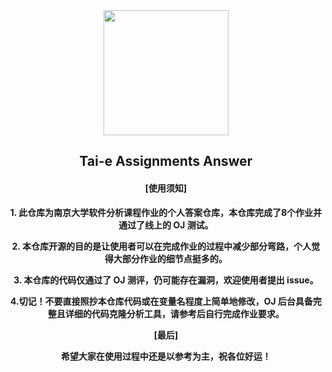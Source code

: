 <div align="center">
  <a href="https://tai-e.pascal-lab.net/">
    <img src="https://tai-e.pascal-lab.net/o-tai-e.webp" height="200">
  </a>

## Tai-e Assignments Answer
#### [使用须知] 

**1. 此仓库为南京大学软件分析课程作业的个人答案仓库，本仓库完成了8个作业并通过了线上的 OJ 测试。**

**2. 本仓库开源的目的是让使用者可以在完成作业的过程中减少部分弯路，个人觉得大部分作业的细节点挺多的。**

**3. 本仓库的代码仅通过了 OJ 测评，仍可能存在漏洞，欢迎使用者提出 issue。**

**4.切记！不要直接照抄本仓库代码或在变量名程度上简单地修改，OJ 后台具备完整且详细的代码克隆分析工具，请参考后自行完成作业要求。**



**[最后]**

**希望大家在使用过程中还是以参考为主，祝各位好运！**

